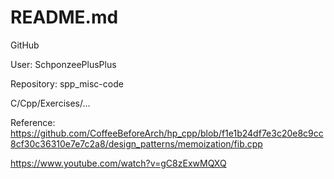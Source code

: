 # README.md

GitHub

User: SchponzeePlusPlus

Repository: spp_misc-code

C/Cpp/Exercises/...

Reference: https://github.com/CoffeeBeforeArch/hp_cpp/blob/f1e1b24df7e3c20e8c9cc8cf30c36310e7e7c2a8/design_patterns/memoization/fib.cpp

https://www.youtube.com/watch?v=gC8zExwMQXQ